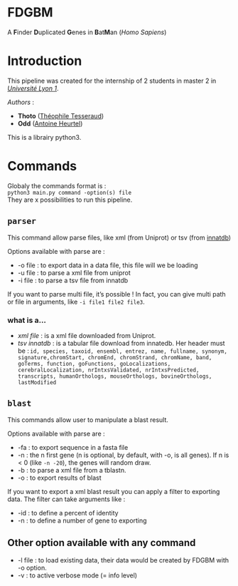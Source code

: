 # FDGBM
A **F**inder **D**uplicated **G**enes in **B**at**M**an (*Homo Sapiens*)


# Introduction


This pipeline was created for the internship of 2 students in master 2 in [*Université Lyon 1*](https://www.univ-lyon1.fr/).

*Authors* :
- **Thoto** ([Théophile Tesseraud](mailto:theophile.tesseraud@gmail.com))
- **Odd** ([Antoine Heurtel](mailto:antoine.heurtel@gmail.com))

This is a librairy python3.

# Commands

Globaly the commands format is :  
`python3 main.py command -option(s) file`  
They are x possibilities to run this pipeline.

## `parser`

This command allow parse files, like xml (from Uniprot) or tsv (from [innatdb](https://www.innatedb.com))

Options available with parse are :
- -o file : to export data in a data file, this file will we be loading
- -u file : to parse a xml file from uniprot
- -i file : to parse a tsv file from innatdb

If you want to parse multi file, it’s possible ! In fact, you can give multi path or file in arguments, like `-i file1 file2 file3`.

### what is a…

- *xml file* : is a xml file downloaded from Uniprot.
- *tsv innatdb* : is a tabular file download from innatedb. Her header must be : `id, species, taxoid, ensembl, entrez, name, fullname, synonym, signature,chromStart, chromEnd, chromStrand, chromName, band, goTerms, function, goFunctions, goLocalizations, cerebralLocalization, nrIntxsValidated, nrIntxsPredicted, transcripts, humanOrthologs, mouseOrthologs, bovineOrthologs, lastModified`

## `blast`

This commands allow user to manipulate a blast result.

Options available with parse are :
- -fa : to export sequence in a fasta file
- -n : the n first gene (n is optional, by default, with -o, is all genes). If n is < 0 (like `-n -20`), the genes will random draw.
- -b : to parse a xml file from a tblastn.
- -o : to export results of blast

If you want to export a xml blast result you can apply a filter to exporting data. The filter can take arguments like :
- -id : to define a percent of identity
- -n : to define a number of gene to exporting

## Other option available with any command

- -l file : to load existing data, their data would be created by FDGBM with -o option.
- -v : to active verbose mode (= info level)
